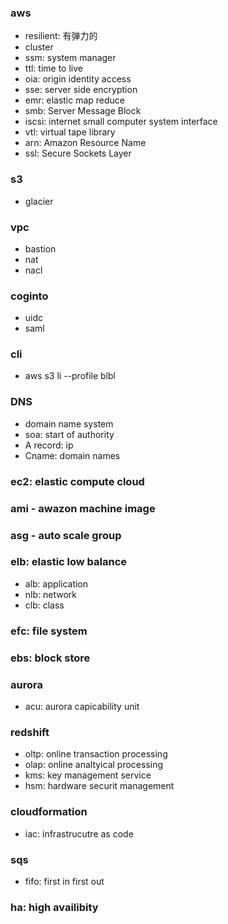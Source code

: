 ### aws
- resilient: 有弹力的
- cluster
- ssm: system manager
- ttl: time to live
- oia: origin identity access
- sse: server side encryption
- emr: elastic map reduce
- smb: Server Message Block
- iscsi: internet small computer system interface
- vtl: virtual tape library
- arn: Amazon Resource Name
- ssl: Secure Sockets Layer

### s3 
- glacier


### vpc
- bastion
- nat
- nacl

### coginto
- uidc
- saml

### cli
- aws s3 li --profile blbl

### DNS
- domain name system
- soa: start of authority
- A record: ip
- Cname: domain names

### ec2: elastic compute cloud
### ami - awazon machine image
### asg - auto scale group

### elb: elastic low balance
- alb: application
- nlb: network
- clb: class

### efc: file system

### ebs: block store

### aurora
- acu: aurora capicability unit 

### redshift
- oltp: online transaction processing
- olap: online analtyical processing
- kms: key management service
- hsm: hardware securit management

### cloudformation
- iac: infrastrucutre as code

### sqs
- fifo: first in first out

### ha: high availibity
